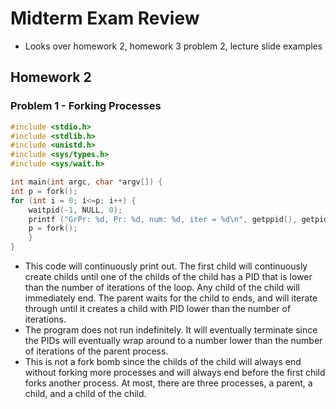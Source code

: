 # Midterm Exam Review
- Looks over homework 2, homework 3 problem 2, lecture slide examples

## Homework 2

### Problem 1 - Forking Processes

```c
#include <stdio.h>
#include <stdlib.h>
#include <unistd.h>
#include <sys/types.h>
#include <sys/wait.h>

int main(int argc, char *argv[]) {
int p = fork();
for (int i = 0; i<=p; i++) {
    waitpid(-1, NULL, 0); 
    printf ("GrPr: %d, Pr: %d, num: %d, iter = %d\n", getppid(), getpid(), p, i);
    p = fork();
    }
}
```

- This code will continuously print out. The first child will continuously create childs until one of the childs of the child has a PID that is lower than the number of iterations of the loop. Any child of the child will immediately end. The parent waits for the child to ends, and will iterate through until it creates a child with PID lower than the number of iterations. 
- The program does not run indefinitely. It will eventually terminate since the PIDs will eventually wrap around to a number lower than the number of iterations of the parent process.
- This is not a fork bomb since the childs of the child will always end without forking more processes and will always end before the first child forks another process. At most, there are three processes, a parent, a child, and a child of the child.

